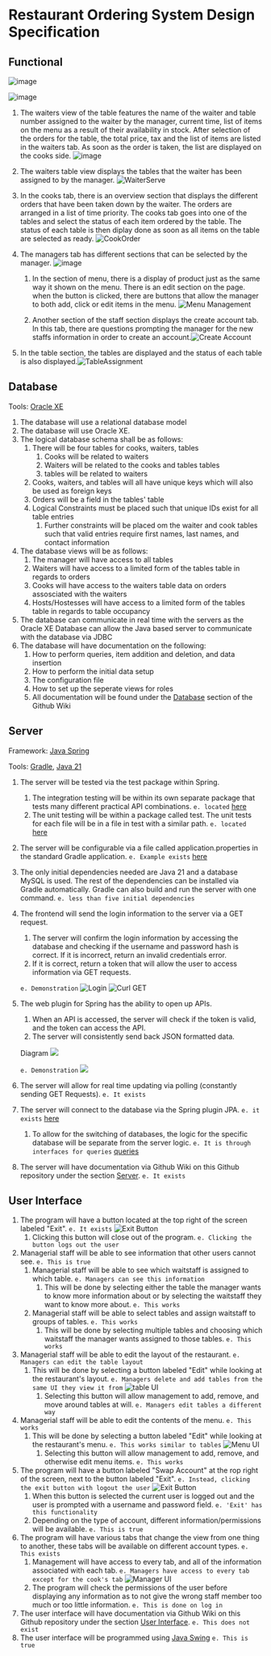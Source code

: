 # Restaurant Ordering System Design Specification

## Functional
![image](https://github.com/CEG4110-Team-Jacob/Project/assets/102489053/64d075f3-e01e-49b4-bc93-83616f4c4d9d)

![image](https://github.com/CEG4110-Team-Jacob/Project/assets/102489053/d40fa14f-3b08-4aa0-9600-de2a4eebf165)



1. The waiters view of the table features the name of the waiter and table number assigned to the waiter by the manager, current time, list of items on the menu as a result of their availability in stock. After selection of the orders for the table, the total price, tax and the list of items are listed in the waiters tab. As soon as the order is taken, the list are displayed on the cooks side.
![image](https://github.com/CEG4110-Team-Jacob/Project/assets/102489053/427d5640-45b3-4fac-a5d1-50a63638b820)



2. The waiters table view displays the tables that the waiter has been assigned to by the manager. 
![WaiterServe](https://github.com/CEG4110-Team-Jacob/Project/assets/102489053/eca13d3a-d306-42eb-8741-06213f11b56e)


3. In the cooks tab, there is an overview section that displays the different orders that have been taken down by the waiter. The orders are arranged in a list of time priority. The cooks tab goes into one of the tables and select the status of each item ordered by the table. The status of each table is then diplay done as soon as all items on the table are selected as ready.
![CookOrder](https://github.com/CEG4110-Team-Jacob/Project/assets/102489053/4216787f-d24c-4139-8b3b-47e040ea1e78)


4. The managers tab has different sections that can be selected by the manager.
![image](https://github.com/CEG4110-Team-Jacob/Project/assets/102489053/4c238a61-9fdf-4cb6-8597-3e10165b03e4)


   1. In the section of menu, there is a display of product just as the same way it shown on the menu. There is an edit section on the page. when the button is clicked, there are buttons that allow the manager to both add, click or edit items in the menu.
![Menu Management](https://github.com/CEG4110-Team-Jacob/Project/assets/102489053/3e0aa187-445f-4ca9-9cee-47326e09c127)

   
   2. Another section of the staff section displays the create account tab. In this tab, there are questions prompting the manager for the new staffs information in order to create an account.![Create Account](https://github.com/CEG4110-Team-Jacob/Project/assets/102489053/3e299c65-1f07-4405-b6bf-b633f5550a90)


5. In the table section, the tables are displayed and the status of each table is also displayed.![TableAssignment](https://github.com/CEG4110-Team-Jacob/Project/assets/102489053/ef6fd5dc-b92d-4fce-ba67-402b5e0fe01f)


## Database

Tools: [Oracle XE](https://www.oracle.com/database/technologies/appdev/xe.html)

1. The database will use a relational database model
2. The database will use Oracle XE.
3. The logical database schema shall be as follows:
   1. There will be four tables for cooks, waiters, tables
      1. Cooks will be related to waiters
      2. Waiters will be related to the cooks and tables tables
      3. tables will be related to waiters
   2. Cooks, waiters, and tables will all have unique keys which will also be used as foreign keys
   3. Orders will be a field in the tables' table
   4. Logical Constraints must be placed such that unique IDs exist for all table entries
      1. Further constraints will be placed om the waiter and cook tables such that valid entries require first names, last names, and contact information
4. The database views will be as follows:
   1. The manager will have access to all tables
   2. Waiters will have access to a limited form of the tables table in regards to orders
   3. Cooks will have access to the waiters table data on orders assosciated with the waiters
   4. Hosts/Hostesses will have access to a limited form of the tables table in regards to table occupancy
5. The database can communicate in real time with the servers as the Oracle XE Database can allow the Java based server to communicate with the database via JDBC
6. The database will have documentation on the following:
   1. How to perform queries, item addition and deletion, and data insertion
   2. How to perform the initial data setup
   3. The configuration file
   4. How to set up the seperate views for roles
   5. All documentation will be found under the [Database](https://github.com/CEG4110-Team-Jacob/Project/wiki/Database) section of the Github Wiki

## Server

Framework: [Java Spring](https://spring.io/)

Tools: [Gradle](https://gradle.org/), [Java 21](https://www.oracle.com/java/technologies/javase/jdk21-archive-downloads.html)

1. The server will be tested via the test package within Spring.
   1. The integration testing will be within its own separate package that tests many different practical API combinations. `e. located` [here](../server/src/test/java/com/restaurantsystem/api/integrations/)
   2. The unit testing will be within a package called test. The unit tests for each file will be in a file in test with a similar path. `e. located` [here](../server/src/test/java/com/restaurantsystem/api/)
2. The server will be configurable via a file called application.properties in the standard Gradle application. `e. Example exists` [here](../server/src/main/resources/application.example.properties)
3. The only initial dependencies needed are Java 21 and a database MySQL is used. The rest of the dependencies can be installed via Gradle automatically. Gradle can also build and run the server with one command. `e. less than five initial dependencies`
4. The frontend will send the login information to the server via a GET request.

   1. The server will confirm the login information by accessing the database and checking if the username and password hash is correct. If it is incorrect, return an invalid credentials error.
   2. If it is correct, return a token that will allow the user to access information via GET requests.

   `e. Demonstration` ![Login](../gifs/Login.gif)
   ![Curl GET](../img/CurlLogin.png)

5. The web plugin for Spring has the ability to open up APIs.

   1. When an API is accessed, the server will check if the token is valid, and the token can access the API.
   2. The server will consistently send back JSON formatted data.

   Diagram
   ![](../img/Login%20Diagram.png)

   `e. Demonstration` ![](../img/APICurl.png)

6. The server will allow for real time updating via polling (constantly sending GET Requests). `e. It exists`
7. The server will connect to the database via the Spring plugin JPA. `e. it exists` [here](../server/src/main/java/com/restaurantsystem/api/data/)
   1. To allow for the switching of databases, the logic for the specific database will be separate from the server logic. `e. It is through interfaces for queries` [queries](../server/src/main/java/com/restaurantsystem/api/repos/)
8. The server will have documentation via Github Wiki on this Github repository under the section [Server](https://github.com/CEG4110-Team-Jacob/Project/wiki/Server). `e. It exists`

## User Interface

1. The program will have a button located at the top right of the screen labeled "Exit". `e. It exists` ![Exit Button](../img/ExitButton.png)
   1. Clicking this button will close out of the program. `e. Clicking the button logs out the user`
2. Managerial staff will be able to see information that other users cannot see. `e. This is true`
   1. Managerial staff will be able to see which waitstaff is assigned to which table. `e. Managers can see this information`
      1. This will be done by selecting either the table the manager wants to know more information about or by selecting the waitstaff they want to know more about. `e. This works`
   2. Managerial staff will be able to select tables and assign waitstaff to groups of tables. `e. This works`
      1. This will be done by selecting multiple tables and choosing which waitstaff the manager wants assigned to those tables. `e. This works`
3. Managerial staff will be able to edit the layout of the restaurant. `e. Managers can edit the table layout`
   1. This will be done by selecting a button labeled "Edit" while looking at the restaurant's layout. `e. Managers delete and add tables from the same UI they view it from` ![table UI](../img/TableView.png)
      1. Selecting this button will allow management to add, remove, and move around tables at will. `e. Managers edit tables a different way`
4. Managerial staff will be able to edit the contents of the menu. `e. This works`
   1. This will be done by selecting a button labeled "Edit" while looking at the restaurant's menu. `e. This works similar to tables` ![Menu UI](../img/Menu.png)
      1. Selecting this button will allow management to add, remove, and otherwise edit menu items. `e. This works`
5. The program will have a button labeled "Swap Account" at the rop right of the screen, next to the button labeled "Exit". `e. Instead, clicking the exit button with logout the user` ![Exit Button](../img/ExitButton.png)
   1. When this button is selected the current user is logged out and the user is prompted with a username and password field. `e. 'Exit' has this functionality`
   2. Depending on the type of account, different information/permissions will be available. `e. This is true`
6. The program will have various tabs that change the view from one thing to another, these tabs will be available on different account types. `e. This exists`
   1. Management will have access to every tab, and all of the information associated with each tab. `e. Managers have access to every tab except for the cook's tab` ![Manager UI](../img/ManagerUI.png)
   2. The program will check the permissions of the user before displaying any information as to not give the wrong staff member too much or too little information. `e. This is done on log in`
7. The user interface will have documentation via Github Wiki on this Github repository under the section [User Interface](https://github.com/CEG4110-Team-Jacob/Project/wiki/User-Interface). `e. This does not exist`
8. The user interface will be programmed using [Java Swing](https://docs.oracle.com/javase/tutorial/uiswing/) `e. This is true`
